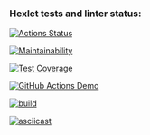 ### Hexlet tests and linter status:
[![Actions Status](https://github.com/MaksimDenisov/java-project-71/workflows/hexlet-check/badge.svg)](https://github.com/MaksimDenisov/java-project-71/actions)

[![Maintainability](https://api.codeclimate.com/v1/badges/1a966e4f1ac90967e1b9/maintainability)](https://codeclimate.com/github/MaksimDenisov/java-project-71/maintainability)

[![Test Coverage](https://api.codeclimate.com/v1/badges/1a966e4f1ac90967e1b9/test_coverage)](https://codeclimate.com/github/MaksimDenisov/java-project-71/test_coverage)

[![GitHub Actions Demo](https://github.com/MaksimDenisov/java-project-71/actions/workflows/github-actions-demo.yml/badge.svg)](https://github.com/MaksimDenisov/java-project-71/actions/workflows/github-actions-demo.yml)

[![build](https://github.com/MaksimDenisov/java-project-71/actions/workflows/build.yml/badge.svg)](https://github.com/MaksimDenisov/java-project-71/actions/workflows/build.yml)

[![asciicast](https://asciinema.org/a/oxUbpx8hrIwm76q52oSu7MiVN.svg)](https://asciinema.org/a/oxUbpx8hrIwm76q52oSu7MiVN)
